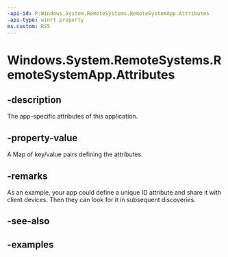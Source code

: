 ```yaml
---
-api-id: P:Windows.System.RemoteSystems.RemoteSystemApp.Attributes
-api-type: winrt property
ms.custom: RS5
---
```


<!-- Property syntax.
public IMapView<string, string> Attributes { get; }
-->

# Windows.System.RemoteSystems.RemoteSystemApp.Attributes

## -description
The app-specific attributes of this application. 

## -property-value
A Map of key/value pairs defining the attributes. 

## -remarks
As an example, your app could define a unique ID attribute and share it with client devices. Then they can look for it in subsequent discoveries. 

## -see-also

## -examples

